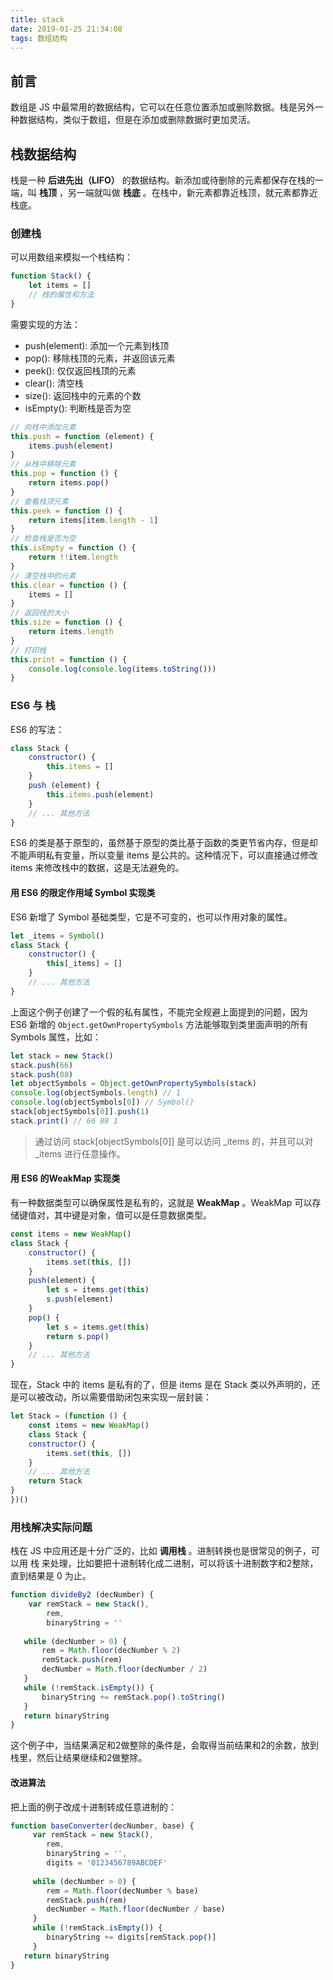 ```yaml
---
title: stack
date: 2019-01-25 21:34:08
tags: 数组结构
---
```


## 前言
数组是 JS 中最常用的数据结构，它可以在任意位置添加或删除数据。栈是另外一种数据结构，类似于数组，但是在添加或删除数据时更加灵活。

## 栈数据结构
栈是一种 **后进先出（LIFO）** 的数据结构。新添加或待删除的元素都保存在栈的一端，叫 **栈顶** ，另一端就叫做 **栈底** 。在栈中，新元素都靠近栈顶，就元素都靠近栈底。

### 创建栈
可以用数组来模拟一个栈结构：
```js
function Stack() {
    let items = []
    // 栈的属性和方法
}
```
需要实现的方法：
* push(element): 添加一个元素到栈顶
* pop(): 移除栈顶的元素，并返回该元素
* peek(): 仅仅返回栈顶的元素
* clear(): 清空栈
* size(): 返回栈中的元素的个数
* isEmpty(): 判断栈是否为空

```js
// 向栈中添加元素
this.push = function (element) {
    items.push(element)
}
// 从栈中移除元素
this.pop = function () {
    return items.pop()
}
// 查看栈顶元素
this.peek = function () {
    return items[item.length - 1]
}
// 检查栈是否为空
this.isEmpty = function () {
    return !!item.length
}
// 清空栈中的元素
this.clear = function () {
    items = []
}
// 返回栈的大小
this.size = function () {
    return items.length
}
// 打印栈
this.print = function () {
    console.log(console.log(items.toString()))
}
```

### ES6 与 栈
ES6 的写法：
```js
class Stack {
    constructor() {
        this.items = []
    }
    push (element) {
        this.items.push(element)
    }
    // ... 其他方法
}
```
ES6 的类是基于原型的，虽然基于原型的类比基于函数的类更节省内存，但是却不能声明私有变量，所以变量 items 是公共的。这种情况下，可以直接通过修改 items 来修改栈中的数据，这是无法避免的。

#### 用 ES6 的限定作用域 Symbol 实现类
ES6 新增了 Symbol 基础类型，它是不可变的，也可以作用对象的属性。
```js
let _items = Symbol()
class Stack {
    constructor() {
        this[_items] = []
    }
    // ... 其他方法
}
```
上面这个例子创建了一个假的私有属性，不能完全规避上面提到的问题，因为 ES6 新增的 `Object.getOwnPropertySymbols` 方法能够取到类里面声明的所有 Symbols 属性，比如：
```js
let stack = new Stack()
stack.push(66)
stack.push(88)
let objectSymbols = Object.getOwnPropertySymbols(stack)
console.log(objectSymbols.length) // 1
console.log(objectSymbols[0]) // Symbol()
stack[objectSymbols[0]].push(1)
stack.print() // 66 88 1
```
> 通过访问 stack[objectSymbols[0]] 是可以访问 _items 的，并且可以对 _items 进行任意操作。

#### 用 ES6 的WeakMap 实现类
有一种数据类型可以确保属性是私有的，这就是 **WeakMap** 。WeakMap 可以存储键值对，其中键是对象，值可以是任意数据类型。
```js
const items = new WeakMap()
class Stack {
    constructor() {
        items.set(this, [])
    }
    push(element) {
        let s = items.get(this)
        s.push(element)
    }
    pop() {
        let s = items.get(this)
        return s.pop()
    }
    // ... 其他方法
}
```
现在，Stack 中的 items 是私有的了，但是 items 是在 Stack 类以外声明的，还是可以被改动，所以需要借助闭包来实现一层封装：
```js
let Stack = (function () {
    const items = new WeakMap()
    class Stack {
    constructor() {
        items.set(this, [])
    }
    // ... 其他方法
    return Stack
}
})()
```
 
 ### 用栈解决实际问题
 栈在 JS 中应用还是十分广泛的，比如 **调用栈** 。进制转换也是很常见的例子，可以用 栈 来处理，比如要把十进制转化成二进制，可以将该十进制数字和2整除，直到结果是 0 为止。
 ```js
 function divideBy2 (decNumber) {
     var remStack = new Stack(),
         rem,
         binaryString = ''
    
    while (decNumber > 0) {
        rem = Math.floor(decNumber % 2)
        remStack.push(rem)
        decNumber = Math.floor(decNumber / 2)
    }
    while (!remStack.isEmpty()) {
        binaryString += remStack.pop().toString()
    }
    return binaryString
 }
 ```
 这个例子中，当结果满足和2做整除的条件是，会取得当前结果和2的余数，放到栈里，然后让结果继续和2做整除。
 
 #### 改进算法
 把上面的例子改成十进制转成任意进制的：
 ```js
 function baseConverter(decNumber, base) {
      var remStack = new Stack(),
         rem,
         binaryString = '',
         digits = '0123456789ABCDEF'
    
      while (decNumber > 0) {
         rem = Math.floor(decNumber % base)
         remStack.push(rem)
         decNumber = Math.floor(decNumber / base)
      }
      while (!remStack.isEmpty()) {
         binaryString += digits[remStack.pop()]
      }
    return binaryString
 }
 ```